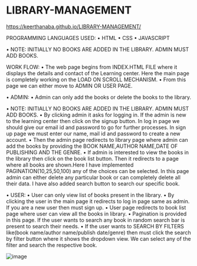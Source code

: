 # LIBRARY-MANAGEMENT

https://keerthanaba.github.io/LIBRARY-MANAGEMENT/

PROGRAMMING LANGUAGES USED:
•	HTML
•	CSS
•	JAVASCRIPT

•	NOTE:
INITIALLY NO BOOKS ARE ADDED IN THE LIBRARY. ADMIN MUST ADD BOOKS.

WORK FLOW:
•	The web page begins from INDEX.HTML  FILE where it displays the details and contact of the Learning center. Here the main page is completely working on the LOAD ON SCROLL MECHANISM.
•	From this page we can either move to ADMIN OR USER PAGE.

•	ADMIN:
•	Admin can only add the books or delete the books to the library. 

•	NOTE:
INITIALLY NO BOOKS ARE ADDED IN THE LIBRARY. ADMIN MUST ADD BOOKS.
•	By clicking admin it asks for logging in. If the admin is new to the learning center then click on the signup button. In log in page we should give our email id and password to go for further processes. In sign up page we must enter our name, mail id and password to create a new account. 
•	Then the admin page redirects to library page where admin can add the books by providing the BOOK NAME,AUTHOR NAME,DATE OF PUBLISHING AND THE GENRE. 
•	If admin is interested to view the books in the library then click on the book list button. Then it redirects to a page where all books are shown.Here I have implemented PAGINATION(10,25,50,100) any of the choices can be selected. In this page admin can either delete any particular book or can completely delete all their data. I have also added search button to search our specific book.

•	USER:
•	User can only view list of books present in the library. 
•	By clicking the user in the main page it redirects to log in page same as admin. If you are a new user then must sign up.
•	User page redirects to book list page where user can view all the books in library.
•	Pagination is provided in this page. If the user wants to search any book in random search bar is present to search their needs.
•	If the user wants to SEARCH BY FILTERS like(book name/author name/publish date/genre) then must click the search by filter button where it shows the dropdown view. We can select any of the filter and search the respective book.

![image](https://user-images.githubusercontent.com/81746428/233624277-5083462e-36a0-4f8a-a42d-7ffbbac4bd3f.png)

